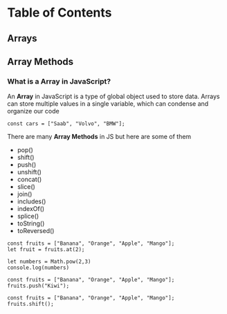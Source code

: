 # Table of Contents
## Arrays
## Array Methods

### What is a Array in JavaScript?

An **Array** in JavaScript is a type of global object used to store data.
Arrays can store multiple values in a single variable,
which can condense and organize our code
~~~
const cars = ["Saab", "Volvo", "BMW"];
~~~

There are many **Array Methods** in JS but here are some of them
+ pop()
+ shift()
+ push()
+ unshift()
+ concat()
+  slice()
+ join()
+ includes()
+ indexOf()
+ splice()
+ toString()
+ toReversed()
~~~
const fruits = ["Banana", "Orange", "Apple", "Mango"];
let fruit = fruits.at(2);

~~~

~~~
let numbers = Math.pow(2,3)
console.log(numbers)

~~~
~~~
const fruits = ["Banana", "Orange", "Apple", "Mango"];
fruits.push("Kiwi");
~~~

~~~ 
const fruits = ["Banana", "Orange", "Apple", "Mango"];
fruits.shift();
~~~



